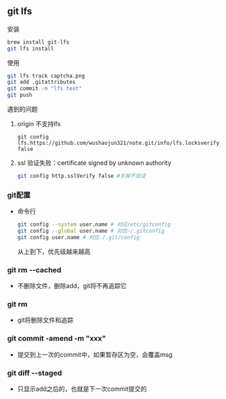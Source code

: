 ## git lfs

安装

```bash
brew install git-lfs
git lfs install
```

使用

```bash
git lfs track captcha.png
git add .gitattributes
git commit -m "lfs test"
git push
```

遇到的问题

1. origin 不支持lfs

   ```
   git config lfs.https://github.com/wushaojun321/note.git/info/lfs.locksverify false
   ```

2. ssl 验证失败：certificate signed by unknown authority

   ```bash
   git config http.sslVerify false #关掉不验证
   ```


### git配置

- 命令行

  ```bash
  git config --system user.name # 对应/etc/gitconfig
  git config --global user.name # 对应~/.gitconfig
  git config user.name # 对应./.git/config
  ```

  从上到下，优先级越来越高

  



### git rm --cached

- 不删除文件，删除add，git将不再追踪它

### git rm

- git将删除文件和追踪

### git commit -amend -m "xxx"

- 提交到上一次的commit中，如果暂存区为空，会覆盖msg

### git diff --staged

- 只显示add之后的，也就是下一次commit提交的